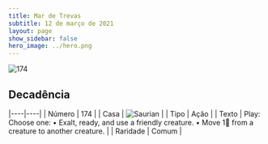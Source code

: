 ```yaml
---
title: Mar de Trevas
subtitle: 12 de março de 2021
layout: page
show_sidebar: false
hero_image: ../hero.png
---
```


![174](https://cdn.keyforgegame.com/media/card_front/pt/496_174_688F9V5FG6WJ_pt.png)

## Decadência

|----|----|
| Número | 174 |
| Casa | ![Saurian](https://archonarcana.com/images/thumb/9/9e/Saurian_P.png/22px-Saurian_P.png "Sauro") |
| Tipo | Ação |
| Texto | Play: Choose one:  • Exalt, ready, and use a friendly creature.  • Move 1 from a creature to another creature. |
| Raridade | Comum |
